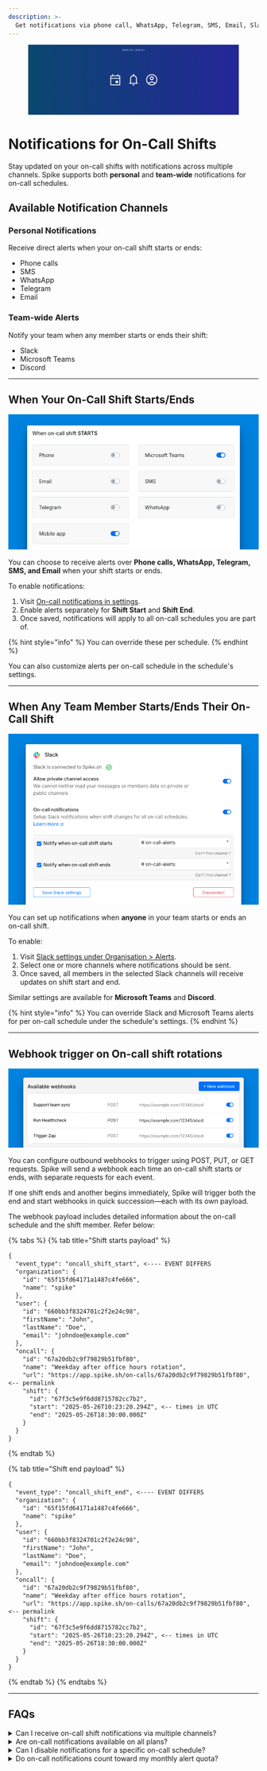 ```yaml
---
description: >-
  Get notifications via phone call, WhatsApp, Telegram, SMS, Email, Slack, Microsoft Teams, and Discord when your on-call shift starts and ends.
---
```

<figure><img src="../.gitbook/assets/oncall/oncall-notifications--cover.png" alt="On-call shift rotations alerts on Spike"><figcaption></figcaption></figure>

# Notifications for On-Call Shifts

Stay updated on your on-call shifts with notifications across multiple channels. Spike supports both **personal** and **team-wide** notifications for on-call schedules.

## Available Notification Channels

### **Personal Notifications**
Receive direct alerts when your on-call shift starts or ends:
- Phone calls
- SMS
- WhatsApp
- Telegram
- Email

### **Team-wide Alerts**
Notify your team when any member starts or ends their shift:
- Slack
- Microsoft Teams
- Discord

---

## When Your On-Call Shift Starts/Ends

![Personal On-call notifications](<../.gitbook/assets/oncall/oncall-notifications--personal--shift-start-notifications.png>)

You can choose to receive alerts over **Phone calls, WhatsApp, Telegram, SMS, and Email** when your shift starts or ends. 

To enable notifications:
1. Visit [On-call notifications in settings](https://app.spike.sh/settings/personal-on-call).
2. Enable alerts separately for **Shift Start** and **Shift End**.
3. Once saved, notifications will apply to all on-call schedules you are part of.

{% hint style="info" %}
You can override these per schedule.
{% endhint %}

You can also customize alerts per on-call schedule in the schedule's settings.

---

## When Any Team Member Starts/Ends Their On-Call Shift

![Slack notifications for shift start and ends](<../.gitbook/assets/oncall/oncall-notifications--team--slack.png>)

You can set up notifications when **anyone** in your team starts or ends an on-call shift. 

To enable:
1. Visit [Slack settings under Organisation > Alerts](https://app.spike.sh/settings/general/alerts).
2. Select one or more channels where notifications should be sent.
3. Once saved, all members in the selected Slack channels will receive updates on shift start and end.

Similar settings are available for **Microsoft Teams** and **Discord**.

{% hint style="info" %}
You can override Slack and Microsoft Teams alerts for per on-call schedule under the schedule's settings.
{% endhint %}

---

## Webhook trigger on On-call shift rotations

![Webhook triggers shift start and ends](<../.gitbook/assets/oncall/oncall-notifications--webhook.png>)

You can configure outbound webhooks to trigger using POST, PUT, or GET requests. Spike will send a webhook each time an on-call shift starts or ends, with separate requests for each event.

If one shift ends and another begins immediately, Spike will trigger both the end and start webhooks in quick succession—each with its own payload.

The webhook payload includes detailed information about the on-call schedule and the shift member. Refer below:

{% tabs %}
{% tab title="Shift starts payload" %}
```
{
  "event_type": "oncall_shift_start", <---- EVENT DIFFERS
  "organization": {
    "id": "65f15fd64171a1487c4fe666",
    "name": "spike"
  },
  "user": {
    "id": "660bb3f8324701c2f2e24c98",
    "firstName": "John",
    "lastName": "Doe",
    "email": "johndoe@example.com"
  },
  "oncall": {
    "id": "67a20db2c9f79829b51fbf80",
    "name": "Weekday after office hours rotation",
    "url": "https://app.spike.sh/on-calls/67a20db2c9f79829b51fbf80", <-- permalink
    "shift": {
      "id": "67f3c5e9f6dd8715782cc7b2",
      "start": "2025-05-26T10:23:20.294Z", <-- times in UTC
      "end": "2025-05-26T18:30:00.000Z"
    }
  }
}
```
{% endtab %}

{% tab title="Shift end payload" %}
```
{
  "event_type": "oncall_shift_end", <---- EVENT DIFFERS
  "organization": {
    "id": "65f15fd64171a1487c4fe666",
    "name": "spike"
  },
  "user": {
    "id": "660bb3f8324701c2f2e24c98",
    "firstName": "John",
    "lastName": "Doe",
    "email": "johndoe@example.com"
  },
  "oncall": {
    "id": "67a20db2c9f79829b51fbf80",
    "name": "Weekday after office hours rotation",
    "url": "https://app.spike.sh/on-calls/67a20db2c9f79829b51fbf80", <-- permalink
    "shift": {
      "id": "67f3c5e9f6dd8715782cc7b2",
      "start": "2025-05-26T10:23:20.294Z", <-- times in UTC
      "end": "2025-05-26T18:30:00.000Z"
    }
  }
}
```
{% endtab %}
{% endtabs %}

---

## FAQs
<details> 
<summary>Can I receive on-call shift notifications via multiple channels?</summary> 
Yes, you can enable multiple channels such as Phone calls, SMS, WhatsApp, Telegram, and Email for personal notifications. Team-wide notifications can be sent to Slack, Microsoft Teams, and Discord.
</details> 
<details>
<summary>Are on-call notifications available on all plans?</summary> 
Yes, on-call notifications are available on all plans. 
</details>
<details>
<summary>Can I disable notifications for a specific on-call schedule?</summary>
No, notifications apply to all on-call schedules globally. If you wish to disable them, you will need to turn off on-call notifications in your personal settings → https://app.spike.sh/settings/personal-on-call.
</details>
<details>
<summary>Do on-call notifications count toward my monthly alert quota?</summary>  
Yes, for plans with limited alerts per month, on-call shift notifications are included in your monthly quota.  
</details>